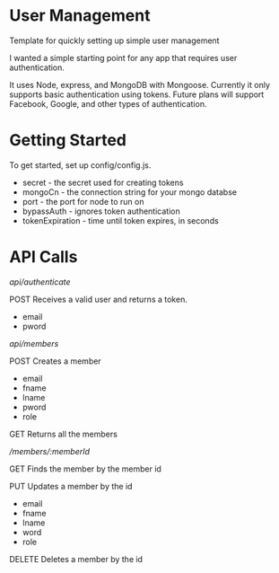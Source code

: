 # User Management
Template for quickly setting up simple user management

I wanted a simple starting point for any app that requires user authentication.

It uses Node, express, and MongoDB with Mongoose. Currently it only supports basic authentication using tokens.  Future plans will support Facebook, Google, and other types of authentication.

# Getting Started
To get started, set up config/config.js.

* secret - the secret used for creating tokens
* mongoCn - the connection string for your mongo databse
* port - the port for node to run on
* bypassAuth - ignores token authentication
* tokenExpiration - time until token expires, in seconds

# API Calls

*api/authenticate*

POST
Receives a valid user and returns a token.
* email
* pword

*api/members*

POST
Creates a member
* email
* fname
* lname
* pword
* role

GET
Returns all the members

*/members/:memberId*

GET
Finds the member by the member id

PUT
Updates a member by the id
* email
* fname
* lname
* word
* role

DELETE
Deletes a member by the id
